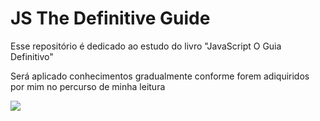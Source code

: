 # JS The Definitive Guide



<p>Esse repositório é dedicado ao estudo do livro "JavaScript O Guia Definitivo"</p>

<p>Será aplicado conhecimentos gradualmente conforme forem adiquiridos por mim no percurso de minha leitura</p>

![](https://m.media-amazon.com/images/I/71HBkQaC2pL._AC_UF350,350_QL50_.jpg)
